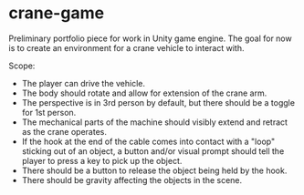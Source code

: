 # crane-game

Preliminary portfolio piece for work in Unity game engine. The goal for now is to create
an environment for a crane vehicle to interact with.

Scope:
- The player can drive the vehicle.
- The body should rotate and allow for extension of the crane arm.
- The perspective is in 3rd person by default, but there should be a toggle for 1st person.
- The mechanical parts of the machine should visibly extend and retract as the crane operates.
- If the hook at the end of the cable comes into contact with a "loop" sticking out of an object,
  a button and/or visual prompt should tell the player to press a key to pick up the object.
- There should be a button to release the object being held by the hook.
- There should be gravity affecting the objects in the scene.
